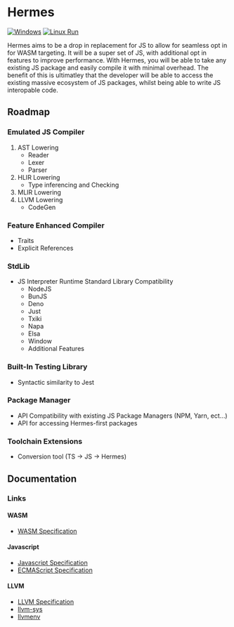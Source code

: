 # Hermes
[![Windows](https://github.com/chadc1050/Hermes/actions/workflows/windows-build.yml/badge.svg)](https://github.com/chadc1050/Hermes/actions/workflows/windows-build.yml)
[![Linux Run](https://github.com/chadc1050/Hermes/actions/workflows/linux-build.yml/badge.svg)](https://github.com/chadc1050/Hermes/actions/workflows/linux-build.yml)

Hermes aims to be a drop in replacement for JS to allow for seamless opt in for WASM targeting. It will be a super set of JS, with additional opt in features to improve performance. With Hermes, you will be able to take any existing JS package and easily compile it with minimal overhead. The benefit of this is ultimatley that the developer 
will be able to access the existing massive ecosystem of JS packages, whilst being able to write JS interopable code. 

## Roadmap
### Emulated JS Compiler
1. AST Lowering
   - Reader
   - Lexer
   - Parser 
2. HLIR Lowering
   - Type inferencing and Checking
3. MLIR Lowering
4. LLVM Lowering
   - CodeGen

### Feature Enhanced Compiler
- Traits
- Explicit References

### StdLib
- JS Interpreter Runtime Standard Library Compatibility
  - NodeJS
  - BunJS
  - Deno
  - Just
  - Txiki
  - Napa
  - Elsa
  - Window
  - Additional Features

### Built-In Testing Library
- Syntactic similarity to Jest

### Package Manager
- API Compatibility with existing JS Package Managers (NPM, Yarn, ect...)
- API for accessing Hermes-first packages

### Toolchain Extensions
- Conversion tool (TS -> JS -> Hermes)

## Documentation
### Links
#### WASM
- [WASM Specification](https://webassembly.github.io/spec/core/)

#### Javascript
- [Javascript Specification](https://developer.mozilla.org/en-US/docs/Web/JavaScript)
- [ECMAScript Specification](https://262.ecma-international.org/#sec-ecmascript-language-lexical-grammar)

#### LLVM
- [LLVM Specification](https://llvm.org/docs/LangRef.html)
- [llvm-sys](https://crates.io/crates/llvm-sys)
- [llvmenv](https://crates.io/crates/llvmenv)